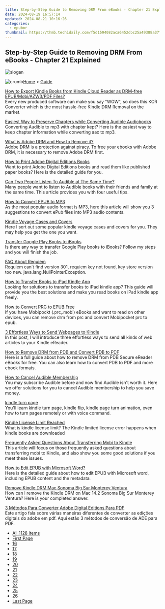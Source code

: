 ```yaml
---
title: Step-by-Step Guide to Removing DRM From eBooks - Chapter 21 Explained
date: 2024-08-19 16:57:14
updated: 2024-08-21 10:16:26
categories:
  - epubor
thumbnail: https://thmb.techidaily.com/f5d1594082aca6452dbc25a49388a37fc7e84721f123ecd76572cb92530c4365.jpg
---
```


## Step-by-Step Guide to Removing DRM From eBooks - Chapter 21 Explained

![slogan](http://www.epubor.com/images/guide-banner-word.png)

![crumb](http://www.epubor.com/images/ol_home.png)[Home](https://tools.techidaily.com/epubor/products/) \> [Guide](https://tools.techidaily.com/epubor/products/)

[How to Export Kindle Books from Kindle Cloud Reader as DRM-free EPUB/Mobi/AZW3/PDF Files?](https://tools.techidaily.com/epubor/products/)  
 Every new produced software can make you say "WOW", so does this KCR Converter which is the most hassle-free Kindle DRM Removal on the market.

[Easiest Way to Preserve Chapters while Converting Audible Audiobooks](https://tools.techidaily.com/epubor/products/)  
 Converting Audible to mp3 with chapter kept? Here is the easiest way to keep chapter information while converting aax to mp3.

[What is Adobe DRM and How to Remove it?](https://tools.techidaily.com/epubor/products/)  
 Adobe DRM is a protection against piracy. To free your ebooks with Adobe DRM, it is necessary to remove Adobe DRM first. 

[How to Print Adobe Digital Editions Books](https://tools.techidaily.com/epubor/products/)  
 Want to print Adobe Digital Editions books and read them like published paper books? Here is the detailed guide for you.

[Can Two People Listen To Audible at The Same Time?](https://tools.techidaily.com/epubor/products/)  
 Many people want to listen to Audible books with their friends and family at the same time. This article provides you with four useful tips.

[How to Convert EPUB to MP3](https://tools.techidaily.com/epubor/products/)  
 As the most popular audio format is MP3, here this article will show you 3 suggestions to convert ePub files into MP3 audio contents.

[Kindle Voyage Cases and Covers](https://tools.techidaily.com/epubor/products/)  
 Here I sort out some popular kindle voyage cases and covers for you. They may help you get the one you want.

[Transfer Google Play Books to iBooks](https://tools.techidaily.com/epubor/transfer/)  
 Is there any way to transfer Google Play books to iBooks? Follow my steps and you will finish the job.

[FAQ About Requiem](https://tools.techidaily.com/epubor/products/)  
 Requiem can't find version 301, requiem key not found, key store version too new. java.lang.NullPointerException.

[How to Transfer Books to iPad Kindle App](https://tools.techidaily.com/epubor/products/)  
 Looking for solutions to transfer books to iPad kindle app? This guide will provide you the best solutions and make you read books on iPad kindle app freely.

[How to Convert PRC to EPUB Free](https://tools.techidaily.com/epubor/products/)  
 If you have Mobipockt (.prc,.mobi) eBooks and want to read on other devices, you can remove drm from prc and convert Mobipocket prc to epub. 

[3 Effortless Ways to Send Webpages to Kindle](https://tools.techidaily.com/epubor/products/)  
 In this post, I will introduce three effortless ways to send all kinds of web articles to your Kindle eReader. 

[How to Remove DRM from PDB and Convert PDB to PDF](https://tools.techidaily.com/epubor/products/)  
 Here is a full guide about how to remove DRM from PDB Secure eReader eBooks for free. You can also learn how to convert PDB to PDF and more ebook formats.

[How to Cancel Audible Membership](https://tools.techidaily.com/epubor/products/)  
 You may subscribe Audible before and now find Audible isn't worth it. Here we offer solutions for you to cancel Audible membership to help you save money.

[kindle turn page](https://tools.techidaily.com/epubor/products/)  
 You'll learn kindle turn page, kindle flip, kindle page turn animation, even how to turn pages remotely or with voice command.

[Kindle License Limit Reached](https://tools.techidaily.com/epubor/products/)  
 What is kindle license limit? The Kindle limited license error happens when kindle books are downloaded 

[Frequently Asked Questions About Transferring Mobi to Kindle](https://tools.techidaily.com/epubor/transfer/)  
 This article will focus on those frequently asked questions about transferring mobi to Kindle, and also show you some good solutions if you meet these issues.

[How to Edit EPUB with Microsoft Word?](https://tools.techidaily.com/epubor/products/)  
 Here is the detailed guide about how to edit EPUB with Microsoft word, including EPUB content and the metadata.

[Remove Kindle DRM Mac Sonoma Big Sur Monterey Ventura](https://tools.techidaily.com/epubor/products/)  
 How can I remove the Kindle DRM on Mac 14.2 Sonoma Big Sur Monterey Ventura? Here is your completed answer.

[3 Métodos Para Converter Adobe Digital Editions Para PDF](https://tools.techidaily.com/epubor/products/)  
 Este artigo fala sobre várias maneiras diferentes de converter as edições digitais do adobe em pdf. Aqui estão 3 métodos de conversão de ADE para PDF.

* [All 1128 Items](https://tools.techidaily.com/epubor/products/)
* [First Page](https://tools.techidaily.com/epubor/products/)
* [16](https://tools.techidaily.com/epubor/products/)
* [17](https://tools.techidaily.com/epubor/products/)
* [18](https://tools.techidaily.com/epubor/products/)
* [19](https://tools.techidaily.com/epubor/products/)
* [20](https://tools.techidaily.com/epubor/products/)
* [21](https://tools.techidaily.com/epubor/products/)
* [22](https://tools.techidaily.com/epubor/products/)
* [23](https://tools.techidaily.com/epubor/products/)
* [24](https://tools.techidaily.com/epubor/products/)
* [25](https://tools.techidaily.com/epubor/products/)
* [26](https://tools.techidaily.com/epubor/products/)
* [Last Page](https://tools.techidaily.com/epubor/products/)

<ins class="adsbygoogle"
     style="display:block"
     data-ad-format="autorelaxed"
     data-ad-client="ca-pub-7571918770474297"
     data-ad-slot="1223367746"></ins>



<ins class="adsbygoogle"
     style="display:block"
     data-ad-client="ca-pub-7571918770474297"
     data-ad-slot="8358498916"
     data-ad-format="auto"
     data-full-width-responsive="true"></ins>
